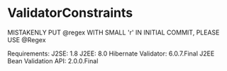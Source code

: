 # ValidatorConstraints

MISTAKENLY PUT @regex WITH SMALL 'r' IN INITIAL COMMIT, PLEASE USE @Regex

Requirements:
J2SE: 1.8
J2EE: 8.0
Hibernate Validator: 6.0.7.Final
J2EE Bean Validation API: 2.0.0.Final
